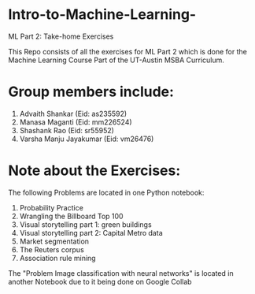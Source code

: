 # Intro-to-Machine-Learning-
ML Part 2: Take-home Exercises 

This Repo consists of all the exercises for ML Part 2 which is done for the Machine Learning Course Part of the UT-Austin MSBA Curriculum. 

# Group members include: 
1. Advaith Shankar (Eid: as235592)
2. Manasa Maganti (Eid: mm226524)
3. Shashank Rao (Eid: sr55952)
4. Varsha Manju Jayakumar (Eid: vm26476)

# Note about the Exercises: 
The following Problems are located in one Python notebook:
1. Probability Practice
2. Wrangling the Billboard Top 100
3. Visual storytelling part 1: green buildings
4. Visual storytelling part 2: Capital Metro data
5. Market segmentation
6. The Reuters corpus
7. Association rule mining

The "Problem Image classification with neural networks" is located in another Notebook due to it being done on Google Collab 
   


